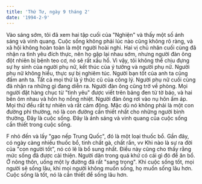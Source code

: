 ```yaml
---
title: 'Thứ Tư, ngày 9 tháng 2'
date: '1994-2-9'
---
```

Vào sáng sớm, tôi đã xem hai tập cuối của "Nghiện" và thấy một số ánh sáng và vinh quang. Cuộc sống không phải lúc nào cũng không rõ ràng, và xã hội không hoàn toàn là một người hoài nghi. Hai vị chủ nhân cuối cùng đã nhận ra tình yêu đích thực, nên họ gặp lại nhau sớm, nhưng người đàn ông đột nhiên bị bệnh teo cơ, nó sẽ rất xấu hổ. Vì vậy, tôi không thể chịu đựng sự hy sinh của người phụ nữ, kết thúc của ý tưởng và người phụ nữ. Người phụ nữ không hiểu, thực sự bị nghiêm túc. Người bạn tốt của anh ta cũng đấm anh ta. Tất cả mọi thứ là ý thức cũ của công lý. Người phụ nữ cuối cùng đã nhận ra những gì đang diễn ra. Người đàn ông cũng trở về phòng. Mọi người đặt hàng chục từ "tình yêu" được viết trên bảng đen từ tờ báo, và hai bên ôm nhau và hôn họ nồng nhiệt. Người đàn ông rơi vào nụ hôn ấm áp. Mọi thứ đều rất tự nhiên và rất cảm động. Mặc dù nó không phải là một con đường phi thường, nó là con đường cần thiết nhất cho những người bình thường. Đây là cuộc sống. Đây là ánh sáng và vinh quang của cuộc sống cần thiết trong cuộc sống.

F nhỏ đến và lấy "gạo nếp Trung Quốc", đó là một loại thuốc bổ. Gần đây, có ngày càng nhiều thuốc bổ, tinh chất gà, chất rắn, vv Khi nào là sự ra đời của "con người tốt", nó có lẽ là bổ sung nhất. Điều này cũng cho thấy rằng mức sống đã được cải thiện. Người dân trong quá khứ có cái gì đó để ăn bổ. Ở nông thôn, uống một ly đường đã rất "sang trọng". Khi cuộc sống tốt, mọi người sẽ sống lâu, khi mọi người không muốn sống, họ muốn sống lâu hơn. Cuộc sống là tốt, nó là cần thiết để sống lâu hơn.
